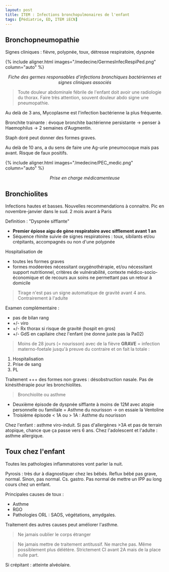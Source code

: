 ```yaml
---
layout: post
title: ITEM : Infections bronchopulmonaires de l'enfant
tags: [Pédiatrie, ED, ITEM iECN]
---
```


## Bronchopneumopathie

Signes cliniques : fièvre, polypnée, toux, détresse respiratoire, dyspnée

{% include aligner.html images="/medecine/GermesInfecRespiPed.png" column="auto" %}
<p align="center">
  <em>Fiche des germes responsables d'infections bronchiques bactériennes et signes cliniques associés</em>
</p>

> Toute douleur abdominale fébrile de l'enfant doit avoir une radiologie du thorax. Faire très attention, souvent douleur abdo signe une pneumopathie.

Au delà de 3 ans, Mycoplasme est l'infection bactérienne la plus fréquente.

Bronchite trainante : évoque bronchite bactérienne persistante -> penser à Haemophilus -> 2 semaines d'Augmentin.

Staph doré peut donner des formes graves.

Au delà de 10 ans, a du sens de faire une Ag-urie pneumocoque mais pas avant. Risque de faux positifs.

{% include aligner.html images="/medecine/PEC_medic.png" column="auto" %}
<p align="center">
  <em>Prise en charge médicamenteuse</em>
</p>

## Bronchiolites

Infections hautes et basses.
Nouvelles recommendations à connaitre.
Pic en novembre-janvier dans le sud. 2 mois avant à Paris

Definition : "Dyspnée sifflante"
- **Premier épiose aigu de gène respiratoire avec sifflement avant 1 an**
- Séquence rhinite suivie de signes respiratoires : toux, sibilants et/ou crépitants, accompagnés ou non d'une polypnée

Hospitalisation de
- toutes les formes graves
- formes modéerées nécessitant oxygénothérapie, et/ou nécessitant support nutritionnel, critères de vulnérabilité, contexte médico-socio-économique et de recours aux soins ne permettant pas un retour à domicile

>Tirage n'est pas un signe automatique de gravité avant 4 ans. Contrairement à l'adulte

Examen complémentaire :
- pas de bilan rang
- +/- viro
- +/- Rx thorax si risque de gravité (hospit en gros)
- +/- GdS en capilaire chez l'enfant (ne donne juste pas la Pa02)

> Moins de 28 jours (= nourisson) avec de la fièvre **GRAVE** = infection materno-foetale jusqu'à preuve du contraire et on fait la totale :
1. Hospitalisation
2. Prise de sang
3. PL

Traitement +++ des formes non graves : désobstruction nasale.
Pas de kinésithérapie pour les bronchiolites.

> Bronchiolite ou asthme
- Deuxième épisode de dyspnée sifflante à moins de 12M avec atopie personnelle ou familiale = Asthme du nourisson -> on essaie la Ventoline
- Troisième épisode < 1A ou > 1A : Asthme du nourisson

Chez l'enfant : asthme viro-induit. Si pas d'allergènes >3A et pas de terrain atopique, chance que ça passe vers 6 ans.
Chez l'adolescent et l'adulte : asthme allergique.

## Toux chez l'enfant

Toutes les pathologies inflammatoires vont parler la nuit.

Pyrosis : très dur à diagnostiquer chez les bébés.
Reflux bébé pas grave, normal. Sinon, pas normal. Cs. gastro. Pas normal de mettre un IPP au long cours chez un enfant.

Principales causes de toux :
- Asthme
- RGO
- Pathologies ORL : SAOS, végétations, amydgales.

Traitement des autres causes peut améliorer l'asthme.

> Ne jamais oublier le corps étranger

> Ne jamais mettre de traitement antitussif. Ne marche pas. Même possiblement plus délétère. Strictement CI avant 2A mais de la place nulle part.

Si crépitant : atteinte alvéolaire.

 
